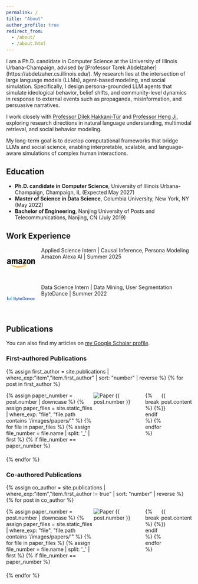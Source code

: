 ```yaml
---
permalink: /
title: "About"
author_profile: true
redirect_from: 
  - /about/
  - /about.html
---
```


<div id="about">
I am a Ph.D. candidate in Computer Science at the University of Illinois Urbana-Champaign, advised by [Professor Tarek Abdelzaher](https://abdelzaher.cs.illinois.edu/). My research lies at the intersection of large language models (LLMs), agent-based modeling, and social simulation. Specifically, I design persona-grounded LLM agents that simulate ideological behavior, belief shifts, and community-level dynamics in response to external events such as propaganda, misinformation, and persuasive narratives.

I work closely with [Professor Dilek Hakkani-Tür](https://siebelschool.illinois.edu/about/people/faculty/dilek) and [Professor Heng Ji](https://blender.cs.illinois.edu/hengji.html), exploring research directions in natural language understanding, multimodal retrieval, and social behavior modeling.

My long-term goal is to develop computational frameworks that bridge LLMs and social science, enabling interpretable, scalable, and language-aware simulations of complex human interactions.

## Education
- **Ph.D. candidate in Computer Science**, University of Illinois Urbana-Champaign, Champaign, IL (Expected May 2027)
- **Master of Science in Data Science**, Columbia University, New York, NY (May 2022)
- **Bachelor of Engineering**, Nanjing University of Posts and Telecommunications, Nanjing, CN (July 2019)

## Work Experience
<div class="work-item">
  <img src="../images/amazon.png" alt="Amazon" class="company-logo">
  <div class="work-content">
    Applied Science Intern | Causal Inference, Persona Modeling<br/>
    Amazon Alexa AI | Summer 2025
  </div>
</div>

<div class="work-item">
  <img src="../images/bytedance.png" alt="ByteDance" class="company-logo">
  <div class="work-content">
    Data Science Intern | Data Mining, User Segmentation<br/>
    ByteDance | Summer 2022
  </div>
</div>

## Publications

You can also find my articles on [my Google Scholar profile]({{site.author.googlescholar}}).

### First-authored Publications
{% assign first_author = site.publications | where_exp:"item","item.first_author" | sort: "number" | reverse %}
{% for post in first_author %}
  <div class="publication-item">
    {% assign paper_number = post.number | downcase %}
    {% assign paper_files = site.static_files | where_exp: "file", "file.path contains '/images/papers/'" %}
    {% for file in paper_files %}
      {% assign file_number = file.name | split: '_' | first %}
      {% if file_number == paper_number %}
        <img src="../images/papers/{{ file.name }}" alt="Paper {{ post.number }}" class="paper-icon">
        {% break %}
      {% endif %}
    {% endfor %}
    <div class="paper-content">
      {{ post.content }}
    </div>
  </div>
{% endfor %}

### Co-authored Publications
{% assign co_author = site.publications | where_exp:"item","item.first_author != true" | sort: "number" | reverse %}
{% for post in co_author %}
  <div class="publication-item">
    {% assign paper_number = post.number | downcase %}
    {% assign paper_files = site.static_files | where_exp: "file", "file.path contains '/images/papers/'" %}
    {% for file in paper_files %}
      {% assign file_number = file.name | split: '_' | first %}
      {% if file_number == paper_number %}
        <img src="../images/papers/{{ file.name }}" alt="Paper {{ post.number }}" class="paper-icon">
        {% break %}
      {% endif %}
    {% endfor %}
    <div class="paper-content">
      {{ post.content }}
    </div>
  </div>
{% endfor %}
</div>

<style>
.work-item, .publication-item {
  display: flex;
  align-items: flex-start;
  margin-bottom: 20px;
}
.company-logo {
  width: 80px;
  height: 80px;
  margin-right: 15px;
  object-fit: contain;
  min-width: 80px;
}
.paper-icon {
  width: 120px;
  height: 120px;
  margin-right: 20px;
  object-fit: contain;
  min-width: 120px;
  display: block;
}
.work-content, .paper-content {
  flex: 1;
}
.paper-title {
  font-size: 1.2em;
  margin-bottom: 0.5em;
  font-weight: bold;
}
.paper-authors {
  margin-bottom: 0.5em;
  color: #4a4a4a;
}
.paper-venue {
  color: #666;
  font-style: italic;
}

@media screen and (max-width: 768px) {
  .work-item, .publication-item {
    flex-direction: column;
  }
  .paper-icon, .company-logo {
    margin-bottom: 10px;
  }
}
</style>
